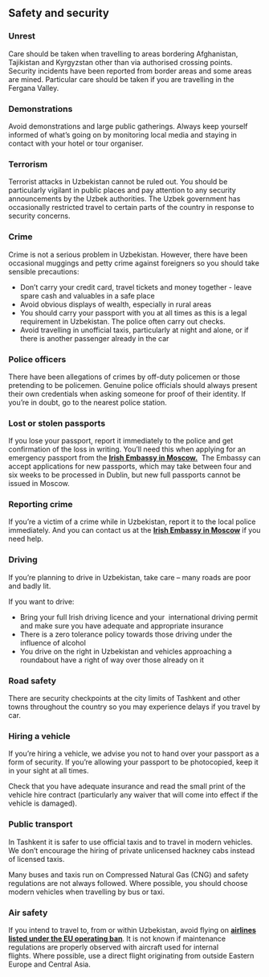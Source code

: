 ## Safety and security

### **Unrest**

Care should be taken when travelling to areas bordering Afghanistan, Tajikistan and Kyrgyzstan other than via authorised crossing points. Security incidents have been reported from border areas and some areas are mined. Particular care should be taken if you are travelling in the Fergana Valley.

### **Demonstrations**

Avoid demonstrations and large public gatherings. Always keep yourself informed of what’s going on by monitoring local media and staying in contact with your hotel or tour organiser.

### **Terrorism**

Terrorist attacks in Uzbekistan cannot be ruled out. You should be particularly vigilant in public places and pay attention to any security announcements by the Uzbek authorities. The Uzbek government has occasionally restricted travel to certain parts of the country in response to security concerns.

### **Crime**

Crime is not a serious problem in Uzbekistan. However, there have been occasional muggings and petty crime against foreigners so you should take sensible precautions:

* Don’t carry your credit card, travel tickets and money together - leave spare cash and valuables in a safe place
* Avoid obvious displays of wealth, especially in rural areas
* You should carry your passport with you at all times as this is a legal requirement in Uzbekistan. The police often carry out checks.
* Avoid travelling in unofficial taxis, particularly at night and alone, or if there is another passenger already in the car

### **Police officers**

There have been allegations of crimes by off-duty policemen or those pretending to be policemen. Genuine police officials should always present their own credentials when asking someone for proof of their identity. If you’re in doubt, go to the nearest police station.

### **Lost or stolen passports**

If you lose your passport, report it immediately to the police and get confirmation of the loss in writing. You’ll need this when applying for an emergency passport from the [**Irish Embassy in Moscow.**](https://www.dfa.ie/irish-embassy/russia/contact-us/)  The Embassy can accept applications for new passports, which may take between four and six weeks to be processed in Dublin, but new full passports cannot be issued in Moscow.

### **Reporting crime**

If you’re a victim of a crime while in Uzbekistan, report it to the local police immediately. And you can contact us at the [**Irish Embassy in Moscow**](https://www.dfa.ie/irish-embassy/russia/contact-us/) if you need help.

### **Driving**

If you’re planning to drive in Uzbekistan, take care – many roads are poor and badly lit.

If you want to drive:

* Bring your full Irish driving licence and your  international driving permit and make sure you have adequate and appropriate insurance
* There is a zero tolerance policy towards those driving under the influence of alcohol
* You drive on the right in Uzbekistan and vehicles approaching a roundabout have a right of way over those already on it

### **Road safety**

There are security checkpoints at the city limits of Tashkent and other towns throughout the country so you may experience delays if you travel by car.

### **Hiring a vehicle**

If you’re hiring a vehicle, we advise you not to hand over your passport as a form of security. If you’re allowing your passport to be photocopied, keep it in your sight at all times.

Check that you have adequate insurance and read the small print of the vehicle hire contract (particularly any waiver that will come into effect if the vehicle is damaged).

### **Public transport**

In Tashkent it is safer to use official taxis and to travel in modern vehicles. We don’t encourage the hiring of private unlicensed hackney cabs instead of licensed taxis.

Many buses and taxis run on Compressed Natural Gas (CNG) and safety regulations are not always followed. Where possible, you should choose modern vehicles when travelling by bus or taxi.

### **Air safety**

If you intend to travel to, from or within Uzbekistan, avoid flying on [**airlines listed under the EU operating ban**](https://ec.europa.eu/transport/modes/air/safety/air-ban_en). It is not known if maintenance regulations are properly observed with aircraft used for internal flights. Where possible, use a direct flight originating from outside Eastern Europe and Central Asia.